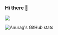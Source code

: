 ### Hi there 👋

<!--
**jaekkang/jaekkang** is a ✨ _special_ ✨ repository because its `README.md` (this file) appears on your GitHub profile.

Here are some ideas to get you started:

- 🔭 I’m currently working on ...
- 🌱 I’m currently learning ...
- 👯 I’m looking to collaborate on ...
- 🤔 I’m looking for help with ...
- 💬 Ask me about ...
- 📫 How to reach me: ...
- 😄 Pronouns: ...
- ⚡ Fun fact: ...
-->

<img src="https://img.shields.io/badge/white?style=social&logo=42&logoColor=black"/>

![Anurag's GitHub stats](https://github-readme-stats.vercel.app/api?username=사용자ID&show_icons=true&theme=radical)

